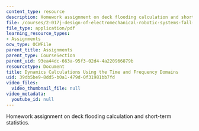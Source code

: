 ```yaml
---
content_type: resource
description: Homework assignment on deck flooding calculation and short-term statistics.
file: /courses/2-017j-design-of-electromechanical-robotic-systems-fall-2009/39db5be98dd5b0a1479d0f31981bb7fd_MIT2_017JF09_p17.pdf
file_type: application/pdf
learning_resource_types:
- Assignments
ocw_type: OCWFile
parent_title: Assignments
parent_type: CourseSection
parent_uid: 93ea44dc-663a-95f3-02d4-4a220966879b
resourcetype: Document
title: Dynamics Calculations Using the Time and Frequency Domains
uid: 39db5be9-8dd5-b0a1-479d-0f31981bb7fd
video_files:
  video_thumbnail_file: null
video_metadata:
  youtube_id: null
---
```

Homework assignment on deck flooding calculation and short-term statistics.

